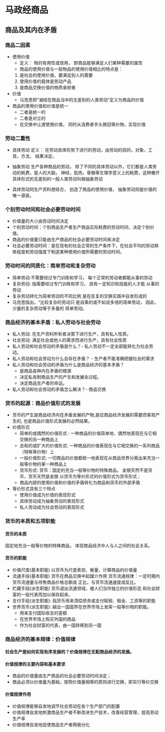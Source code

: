 # 马政经商品 
## 商品及其内在矛盾 
### 商品二因素
* 使用价值 
   - 定义： 物的有用性或效用， 即商品能够满足人们某种需要的属性 
   - 商品的使用价值与一般物品的使用价值相比的特点是： 
   1. 是社会的使用价值，要满足别人的需要 
   2. 使用价值的载体是劳动产品 
   3. 是商品交换价值的物质承担者 
* 价值 
    - 马克思把“凝结在商品当中的无差别的人类劳动”定义为商品的价值 
* 商品的使用价值和价值是统一 
   - 二者是统一的
   - 二者是对立的 
   - 在交换中让渡使用价值， 同时从消费者手头换回等价物，实现价值 

 ### 劳动二重性
 * 具体劳动 
 定义： 在劳动具体形势下进行的劳动，由劳动的目的，对象，工具，方法， 结果决定。   
* 抽象劳动 
 生产各种商品的劳动， 除了不同的具体劳动以外，它们都是人类劳动的耗费，是人的大脑，
 神经，肌肉，骨骼等生理学意义上的耗费，这种撇开具体形式的无差别的一般人类劳动叫做抽象劳动 

* 具体劳动同生产资料想结合， 创造了商品的使用价值， 抽象劳动则是价值的唯一源泉。 

### 个别劳动时间和社会必要劳动时间 
* 价值量的大小由劳动时间决定
* 个别劳动时间：个别商品生产者生产商品实际耗费的劳动时间，决定个别价值。 
*  商品的价值量只能由生产商品的社会必要劳动时间来决定 
* 社会必要劳动时间：是在现有的社会正常的生产条件下，在社会平均的劳动熟练程度和劳动强度下制造某种使用价值所需要的劳动时间。
### 劳动时间的同质化：简单劳动和复杂劳动  
* 简单劳动:不需要经过专门训练和学习，
每个正常的劳动者都能从事的劳动 
* 复杂劳动: 指需要经过专门训练和学习，
具有一定知识和技能的人才能
从事的劳动  
* 复杂劳动转化为简单劳动的不同比例
是在反复的交换实践中自发形成的  
* 马克思指出，“比较复杂的劳动只
是自乘的或不如说多倍的简单劳动，
因此，少量的复杂劳动等于多量的
简单劳动。 
### 商品经济的基本矛盾：私人劳动与社会劳动  
* 私人劳动: 在生产资料所有者决策下进行生产，具有私人性质。  
* 社会劳动: 满足社会或他人的需求而进行生产，具有社会性质  
* 私人劳动和社会劳动的矛盾是什么？- 私人劳动不一定全部能转化为社会劳动。
* 私人劳动和社会劳动为什么会存在矛盾？ - 生产者不能准确把握社会的需求
* 私人劳动和社会劳动的矛盾为什么是商品经济的基本矛盾？ 
    - 是商品各种内在矛盾的根源
    - 决定私有制商品生产的产生和发展全过程。
    - 决定商品生产者的命运。
* 私人劳动和社会劳动的矛盾怎么解决？- 商品交换  
### 货币的起源：商品价值形式的发展  
* 货币的产生是商品经济内在矛盾发展的产物,是应商品经济发展的需要而客观产生的, 也是商品价值形式发展的必然结果。 
* 价值形式  
    - 简单的或偶然的价值形式 : 一种商品的价值简单地、偶然地表现在与它相交换的另一种商品上
    - 总和的或扩大的价值形式: 一种商品的价值表现在与它相交换的一系列商品（特殊等价物）上 
    - 一般价值形式: 一切商品的价值都统一地表现在从商品世界分离出来充当一般等价物的某一种商品上 
    - 货币形式: 货币：固定的充当一般等价物的特殊商品。 金银天然不是货币，货币天然是金银  以货币为等价形式的价值形式为货币形式 ;
    - 商品内部的使用价值和价值的矛盾转化为商品和货币的外部矛盾 
* 等价形式具有三个特点 
     - 使用价值成为价值的表现形式 
     - 具体劳动成为抽象劳动的表现形式 
     - 私人劳动成为社会劳动的表现形式   
### 货币的本质和五项职能 
#### 货币的本质  
固定地充当一般等价物的特殊商品，
体现商品经济中人与人之间的社会关系。
#### 货币的职能  
* 价值尺度(基本职能) 以货币为尺度表现、衡量、计算商品的价值量 
* 流通手段(基本职能) 货币在商品交换中起媒介作用
   货币流通规律：一定时期内货币流通量与待售商品价格总额成
   正比，与货币流通速度成反比。  
* 贮藏手段(派生职能) 货币退出流通领域，被人们当作独立的价值形态
和社会财富的一般代表而加以保存起来。
* 支付手段(派生职能): 指货币用来清偿债务或支付赋税、租金、工资等的职能
* 世界货币(派生职能): 越出一国国界在世界市场上发挥一般等价物的职能。
    - 用来支付国际收支的差额 
    - 在世界市场上购买外国的商品
    - 作为社会财富的代表，由一国转移到另一国 

### 商品经济的基本规律：价值规律
#### 社会生产是如何实现有序发展的？价值规律在支配商品经济的发展。
#### 价值规律的主要内容和基本要求
* 商品的价值量由生产商品的社会必要劳动时间决定；
* 商品必须以价值量为基础，按照价值量相等的原则进行交换，即实行等价交换  
#### 价值规律作用
- 价值规律能够自发地调节社会劳动在各个生产部门的配置  
- 价值规律自发地刺激商品生产者不断改进生产技术，改善经营管理，提高劳动生产率  
- 价值规律自发地促使商品生产者两极分化  






